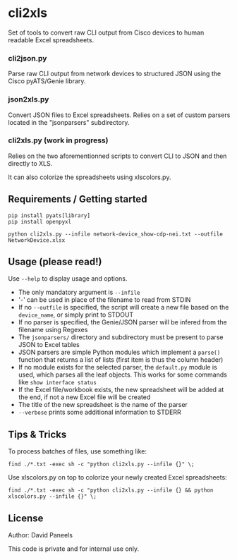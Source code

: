 # cli2xls

Set of tools to convert raw CLI output from Cisco devices to human readable Excel spreadsheets.

### cli2json.py

Parse raw CLI output from network devices to structured JSON using the Cisco pyATS/Genie library.

### json2xls.py

Convert JSON files to Excel spreadsheets. Relies on a set of custom parsers located in the "jsonparsers" subdirectory.


### cli2xls.py (work in progress)

Relies on the two aforementionned scripts to convert CLI to JSON and then directly to XLS.

It can also colorize the spreadsheets using xlscolors.py.

## Requirements / Getting started
```shell
pip install pyats[library]
pip install openpyxl
```
```shell
python cli2xls.py --infile network-device_show-cdp-nei.txt --outfile NetworkDevice.xlsx
```

## Usage (please read!)

Use ```--help``` to display usage and options.

- The only mandatory argument is ```--infile```
- '-' can be used in place of the filename to read from STDIN
- If no ```--outfile``` is specified, the script will create a new file based on the ```device_name```, or simply print to STDOUT
- If no parser is specified, the Genie/JSON parser will be infered from the filename using Regexes
- The ```jsonparsers/``` directory and subdirectory must be present to parse JSON to Excel tables
- JSON parsers are simple Python modules which implement a ```parse()``` function that returns a list of lists (first item is thus the column header)
- If no module exists for the selected parser, the ```default.py``` module is used, which parses all the leaf objects. This works for some commands like ```show interface status```
- If the Excel file/workbook exists, the new spreadsheet will be added at the end, if not a new Excel file will be created
- The title of the new spreadsheet is the name of the parser
- ```--verbose``` prints some additional information to STDERR

## Tips & Tricks

To process batches of files, use something like:
```shell
find ./*.txt -exec sh -c "python cli2xls.py --infile {}" \;
```

Use xlscolors.py on top to colorize your newly created Excel spreadsheets:

```shell
find ./*.txt -exec sh -c "python cli2xls.py --infile {} && python xlscolors.py --infile {}" \;
```


## License

Author: David Paneels

This code is private and for internal use only.
